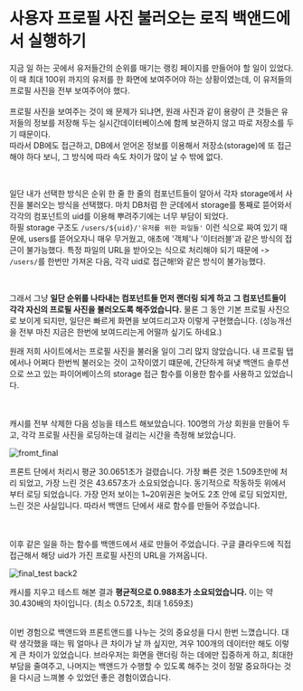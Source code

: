 # 사용자 프로필 사진 불러오는 로직 백앤드에서 실행하기
지금 일 하는 곳에서 유저들간의 순위를 매기는 랭킹 페이지를 만들어야 할 일이 있었다. 이 때 최대 100위 까지의 유저를 한 화면에 보여주어야 하는 상황이였는데, 이 유저들의 프로필 사진을 전부 보여주어야 했다. 
<br> <br> 
프로필 사진을 보여주는 것이 왜 문제가 되냐면, 원래 사진과 같이 용량이 큰 것들은 유저들의 정보를 저장해 두는 실시간데이터베이스에 함께 보관하지 않고 따로 저장소를 두기 때문이다. <br> 따라서 DB에도 접근하고, DB에서 얻어온 정보를 이용해서 저장소(storage)에 또 접근해야 하다 보니, 그 방식에 따라 속도 차이가 많이 날 수 밖에 없다. 

<br>

일단 내가 선택한 방식은 순위 한 줄 한 줄의 컴포넌트들이 알아서 각자 storage에서 사진을 불러오는 방식을 선택했다. 마치 DB처럼 한 군데에서 storage를 통째로 뜯어와서 각각의 컴포넌트의 uid를 이용해 뿌려주기에는 너무 부담이 되었다. <br> 하필 storage 구조도 `/users/${uid}/'유저를 위한 파일들'` 이런 식으로 짜여 있기 때문에, users를 뜯어오자니 매우 무거웠고, 애초에 '객체'나 '이터러블'과 같은 방식의 접근이 불가능했다. 특정 파일의 URL을 받아오는 식으로 처리해야 되기 때문에 ->  `/users/`를 한번만 가져온 다음, 각각 uid로 접근해!와 같은 방식이 불가능했다.

<br> 

그래서 그냥 **일단 순위를 나타내는 컴포넌트들 먼저 랜더링 되게 하고** **그 컴포넌트들이 각각 자신의 프로필 사진을 불러오도록 해주었습니다.** 물론 그 동안 기본 프로필 사진으로 보이게 되지만, 일단은 빠르게 화면을 보여드리고자 이렇게 구현했습니다. (성능개선을 전부 마친 지금은 한번에 보여드리는게 어떨까 싶기도 하네요.)

원래 저희 사이트에서는 프로필 사진을 불러올 일이 그리 많지 않았습니다. 내 프로필 탭에서나 어쩌다 한번씩 불러오는 것이 고작이였기 떄문에, 간단하게 혀냊 백앤드 솔루션으로 쓰고 있는 파이어베이스의 storage 접근 함수를 이용한 함수를 사용하고 있었습니다.
<!-- 
```js
function getPhotoUrl(uid) {
  return storage.ref().child(`users/${uid}`).listAll()
  .then((res) => {
    let promises = [];
    res.items.forEach((item) => {
      promises.push(item.getDownloadURL())
    })
    return Promise.all(promises)
  }).then((urls) => { return (urls[0]) })
}
```

위와 같이 파일의 URL을 다운 받는 `getDownloadURL`을 이용한 함수 `getPhotoUrl`를 만들어 쓰고 있었습니다. 이 때는 아직 백앤드를 도입하기 전이라서, 프론트 단의 `getPhotoUrl` 함수를 이용해서 사진 URL을 불러왔습니다.  -->
<br> <br> 
캐시를 전부 삭제한 다음 성능을 테스트 해보았습니다. 100명의 가상 회원을 만들어 두고, 각각 프로필 사진을 로딩하는데 걸리는 시간을 측정해 보았습니다.

![fromt_final](https://user-images.githubusercontent.com/71186266/185648030-220c43c5-d041-4218-b17b-aa318410ca84.png)

프론트 단에서 처리시 평균 30.0651초가 걸렸습니다. 가장 빠른 것은 1.509초만에 처리 되었고, 가장 느린 것은 43.657초가 소요되었습니다. 동기적으로 작동하듯 위에서 부터 로딩 되었습니다. 가장 먼저 보이는 1~20위권은 늦어도 2초 안에 로딩 되었지만, 느린 것은 사실입니다. 따라서 백앤드 단에서 새로 함수를 만들어 주었습니다.

<br> <br>
이후 같은 일을 하는 함수를 백앤드에서 새로 만들어 주었습니다. 구글 클라우드에 직접 접근해서 해당 uid가 가진 프로필 사진의 URL을 가져옵니다.

![final_test back2](https://user-images.githubusercontent.com/71186266/185649240-fe386819-92cb-4ff0-82a1-5035e515cb5c.png)

캐시를 지우고 테스트 해본 결과 **평균적으로 0.988초가 소요되었습니다.** 이는 약 30.430배의 차이입니다. (최소 0.572초, 최대 1.659초) <br> <br>

이번 경험으로 백앤드와 프론트앤드를 나누는 것의 중요성을 다시 한번 느꼈습니다. 대략 생각했을 때는 뭐 얼마나 큰 차이가 날 까 싶지만, 겨우 100개의 데이터만 해도 이렇게 큰 차이가 있었습니다. 브라우저는 화면을 랜더링 하는 데에만 집중하게 하고, 최대한 부담을 줄여주고, 나머지는 백앤드가 수행할 수 있도록 해주는 것이 정말 중요하다는 것을 다시금 느껴볼 수 있었던 좋은 경험이였습니다. 
